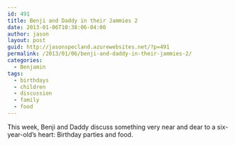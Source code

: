 ```yaml
---
id: 491
title: Benji and Daddy in their Jammies 2
date: 2013-01-06T10:38:06-04:00
author: jason
layout: post
guid: http://jasonspecland.azurewebsites.net/?p=491
permalink: /2013/01/06/benji-and-daddy-in-their-jammies-2/
categories:
  - Benjamin
tags:
  - birthdays
  - children
  - discussion
  - family
  - food
---
```

This week, Benji and Daddy discuss something very near and dear to a six-year-old&#8217;s heart: Birthday parties and food.
